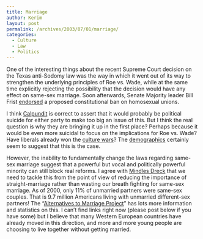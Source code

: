 ```yaml
---
title: Marriage
author: Kerim
layout: post
permalink: /archives/2003/07/01/marriage/
categories:
  - Culture
  - Law
  - Politics
---
```

One of the interesting things about the recent Supreme Court decision on the Texas anti-Sodomy law was the way in which it went out of its way to strengthen the underlying principles of Roe vs. Wade, while at the same time explicitly rejecting the possibility that the decision would have any effect on same-sex marriage. Soon afterwards, Senate Majority leader Bill Frist <a href="http://www.cbsnews.com/stories/2003/06/30/national/main561006.shtml" onclick="_gaq.push(['_trackEvent', 'outbound-article', 'http://www.cbsnews.com/stories/2003/06/30/national/main561006.shtml', 'endorsed']);" >endorsed</a> a proposed constitutional ban on homosexual unions.  
<!--more-->

  
I think <a href="http://www.calpundit.com/archives/001540.html" onclick="_gaq.push(['_trackEvent', 'outbound-article', 'http://www.calpundit.com/archives/001540.html', 'Calpundit']);" >Calpundit</a> is correct to assert that it would probably be political suicide for either party to make too big an issue of this. But I think the real question is why they are bringing it up in the first place? Perhaps because it would be even more suicidal to focus on the implications for Roe vs. Wade? Have liberals already won the <a href="http://www.tompaine.com/feature2.cfm/ID/8243" onclick="_gaq.push(['_trackEvent', 'outbound-article', 'http://www.tompaine.com/feature2.cfm/ID/8243', 'culture wars']);" >culture wars</a>? The <a href="http://www.dailykos.com/archives/000146.html" onclick="_gaq.push(['_trackEvent', 'outbound-article', 'http://www.dailykos.com/archives/000146.html', 'demographics']);" >demographics</a> certainly seem to suggest that this is the case.

However, the inability to fundamentally change the laws regarding same-sex marriage suggest that a powerful but vocal and politically powerful minority can still block real reforms. I agree with <a href="http://www.janegalt.net/blog/archives/004239.html" onclick="_gaq.push(['_trackEvent', 'outbound-article', 'http://www.janegalt.net/blog/archives/004239.html', 'Mindles Dreck']);" >Mindles Dreck</a> that we need to tackle this from the point of view of reducing the importance of straight-marriage rather than wasting our breath fighting for same-sex marriage. As of 2000, only 11% of unmarried partners were same-sex couples. That is 9.7 million Americans living with unmarried different-sex partners! The &#8220;<a href="http://www.unmarried.org/homepage.html" onclick="_gaq.push(['_trackEvent', 'outbound-article', 'http://www.unmarried.org/homepage.html', 'Alternatives to Marriage Project']);" >Alternatives to Marriage Project</a>&#8221; has lots more information and statistics on this. I can&#8217;t find links right now (please post below if you have some) but I believe that many Western European countries have already moved in this direction, and more and more young people are choosing to live together without getting married.

